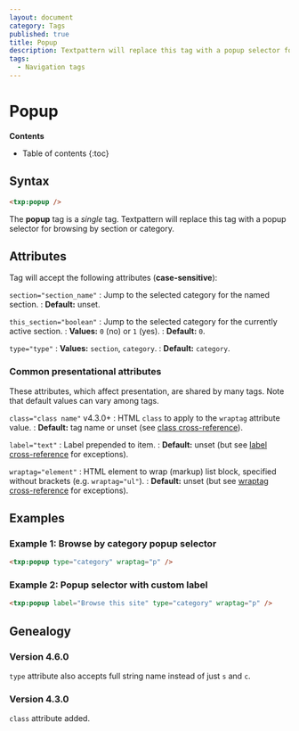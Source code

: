 ```yaml
---
layout: document
category: Tags
published: true
title: Popup
description: Textpattern will replace this tag with a popup selector for browsing by section or category.
tags:
  - Navigation tags
---
```


# Popup

**Contents**

* Table of contents
{:toc}

## Syntax

~~~ html
<txp:popup />
~~~

The **popup** tag is a *single* tag. Textpattern will replace this tag with a popup selector for browsing by section or category.

## Attributes

Tag will accept the following attributes (**case-sensitive**):

`section="section_name"`
: Jump to the selected category for the named section.
: **Default:** unset.

`this_section="boolean"`
: Jump to the selected category for the currently active section.
: **Values:** `0` (no) or `1` (yes).
: **Default:** `0`.

`type="type"`
: **Values:** `section`, `category`.
: **Default:** `category`.

### Common presentational attributes

These attributes, which affect presentation, are shared by many tags. Note that default values can vary among tags.

`class="class name"` <span class="footnote warning">v4.3.0+</span>
: HTML `class` to apply to the `wraptag` attribute value.
: **Default:** tag name or unset (see [class cross-reference](/tags/tag-attributes-cross-reference#class)).

`label="text"`
: Label prepended to item.
: **Default:** unset (but see [label cross-reference](/tags/tag-attributes-cross-reference#label) for exceptions).

`wraptag="element"`
: HTML element to wrap (markup) list block, specified without brackets (e.g. `wraptag="ul"`).
: **Default:** unset (but see [wraptag cross-reference](/tags/tag-attributes-cross-reference#wraptag) for exceptions).

## Examples

### Example 1: Browse by category popup selector

~~~ html
<txp:popup type="category" wraptag="p" />
~~~

### Example 2: Popup selector with custom label

~~~ html
<txp:popup label="Browse this site" type="category" wraptag="p" />
~~~

## Genealogy

### Version 4.6.0

`type` attribute also accepts full string name instead of just `s` and `c`.

### Version 4.3.0

`class` attribute added.
